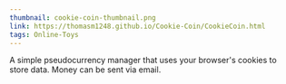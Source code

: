 ```yaml
---
thumbnail: cookie-coin-thumbnail.png
link: https://thomasm1248.github.io/Cookie-Coin/CookieCoin.html
tags: Online-Toys
---
```


A simple pseudocurrency manager that uses your browser's cookies to store data. Money can be sent via email.
